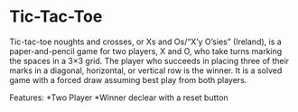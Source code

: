 # Tic-Tac-Toe
Tic-tac-toe noughts and crosses, or Xs and Os/“X’y O’sies” (Ireland), is a paper-and-pencil game for two players, X and O, who take turns marking the spaces in a 3×3 grid. The player who succeeds in placing three of their marks in a diagonal, horizontal, or vertical row is the winner. It is a solved game with a forced draw assuming best play from both players. 

Features:
*Two Player
*Winner declear with a reset button

